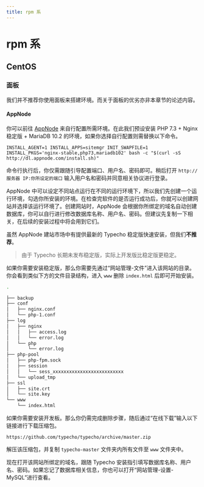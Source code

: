 ```yaml
---
title: rpm 系
---
```

# rpm 系

## CentOS

### 面板

我们并不推荐你使用面板来搭建环境。而关于面板的优劣亦非本章节的论述内容。

#### AppNode

你可以前往 [AppNode](https://www.appnode.com/install) 来自行配置所需环境。在此我们预设安装 PHP 7.3 + Nginx 稳定版 + MariaDB 10.2 的环境，如果你选择自行配置则需替换以下命令。

``` shell
INSTALL_AGENT=1 INSTALL_APPS=sitemgr INIT_SWAPFILE=1 INSTALL_PKGS='nginx-stable,php73,mariadb102' bash -c "$(curl -sS http://dl.appnode.com/install.sh)"
```

命令行执行后，你仅需跟随引导配置端口、用户名、密码即可。稍后打开 `http://服务器 IP:你所设定的端口` 输入用户名和密码并同意相关协议进行登录。

AppNode 中可以设定不同站点运行在不同的运行环境下，所以我们先创建一个运行环境，勾选你所安装的环境。在检查完软件的是否运行成功后，你就可以创建网站并选择该运行环境了。创建网站时，AppNode 会根据你所绑定的域名自动创建数据库，你可以自行进行修改数据库名称、用户名、密码。但建议先复制一下相关，在后续的安装过程中将会用到它们。

虽然 AppNode 建站市场中有提供最新的 Typecho 稳定版快速安装，但我们**不推荐**。

> 由于 Typecho 长期未发布稳定版，实际上开发版比稳定版更稳定。

如果你需要安装稳定版，那么你需要先通过“网站管理-文件”进入该网站的目录。你会看到类似下方的文件目录结构，进入 `www` 删除 `index.html` 后即可开始安装。

``` bash
.

├── backup
├── conf
│   ├── nginx.conf
│   └── php-1.conf
├── log
│   ├── nginx
│   │   ├── access.log
│   │   └── error.log
│   └── php
│       └── error.log
├── php-pool
│   ├── php-fpm.sock
│   ├── session
│   │   └── sess_xxxxxxxxxxxxxxxxxxxxxxxxxx
│   └── upload_tmp
├── ssl
│   ├── site.crt
│   └── site.key
└── www
    └── index.html
```

如果你需要安装开发板。那么你仍需完成删除步骤，随后通过“在线下载”输入以下链接进行下载压缩包。

``` url
https://github.com/typecho/typecho/archive/master.zip
```
解压该压缩包，并复制 `typecho-master` 文件夹内所有文件至 `www` 文件夹中。

现在打开该网站所绑定的域名，跟随 Typecho 安装指引填写数据库名称、用户名、密码。如果忘记了数据库相关信息，你也可以打开“网站管理-设置-MySQL”进行查看。
